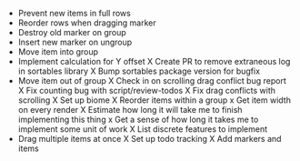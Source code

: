 - Prevent new items in full rows
- Reorder rows when dragging marker
- Destroy old marker on group
- Insert new marker on ungroup
- Move item into group
- Implement calculation for Y offset
X Create PR to remove extraneous log in sortables library
X Bump sortables package version for bugfix
- Move item out of group
X Check in on scrolling drag conflict bug report
X Fix counting bug with script/review-todos
X Fix drag conflicts with scrolling
X Set up biome
X Reorder items within a group
x Get item width on every render
X Estimate how long it will take me to finish implementing this thing
x Get a sense of how long it takes me to implement some unit of work
X List discrete features to implement
- Drag multiple items at once
X Set up todo tracking
X Add markers and items
